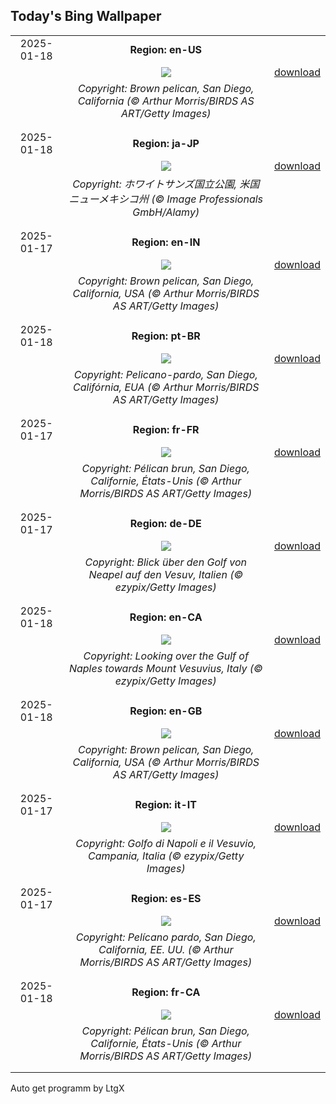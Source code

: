 ## Today's Bing Wallpaper
|      |      |      |
| :----: | :----: | :----: |
|2025-01-18|**Region: en-US**||
||![](https://www.bing.com/th?id=OHR.PelicanPortrait_EN-US0510978735_UHD.jpg&pid=hp&w=1152&h=648&rs=1&c=4)| [download](https://www.bing.com/th?id=OHR.PelicanPortrait_EN-US0510978735_UHD.jpg)|
||*Copyright: Brown pelican, San Diego, California (© Arthur Morris/BIRDS AS ART/Getty Images)*
||
|||
|2025-01-18|**Region: ja-JP**||
||![](https://www.bing.com/th?id=OHR.WhiteSandsNP_JA-JP9246270172_UHD.jpg&pid=hp&w=1152&h=648&rs=1&c=4)| [download](https://www.bing.com/th?id=OHR.WhiteSandsNP_JA-JP9246270172_UHD.jpg)|
||*Copyright: ホワイトサンズ国立公園, 米国 ニューメキシコ州  (© Image Professionals GmbH/Alamy)*
||
|||
|2025-01-17|**Region: en-IN**||
||![](https://www.bing.com/th?id=OHR.PelicanPortrait_EN-IN4347458454_UHD.jpg&pid=hp&w=1152&h=648&rs=1&c=4)| [download](https://www.bing.com/th?id=OHR.PelicanPortrait_EN-IN4347458454_UHD.jpg)|
||*Copyright: Brown pelican, San Diego, California, USA (© Arthur Morris/BIRDS AS ART/Getty Images)*
||
|||
|2025-01-18|**Region: pt-BR**||
||![](https://www.bing.com/th?id=OHR.PelicanPortrait_PT-BR0622364718_UHD.jpg&pid=hp&w=1152&h=648&rs=1&c=4)| [download](https://www.bing.com/th?id=OHR.PelicanPortrait_PT-BR0622364718_UHD.jpg)|
||*Copyright: Pelicano-pardo, San Diego, Califórnia, EUA (© Arthur Morris/BIRDS AS ART/Getty Images)*
||
|||
|2025-01-17|**Region: fr-FR**||
||![](https://www.bing.com/th?id=OHR.PelicanPortrait_FR-FR5861205489_UHD.jpg&pid=hp&w=1152&h=648&rs=1&c=4)| [download](https://www.bing.com/th?id=OHR.PelicanPortrait_FR-FR5861205489_UHD.jpg)|
||*Copyright: Pélican brun, San Diego, Californie, États-Unis (© Arthur Morris/BIRDS AS ART/Getty Images)*
||
|||
|2025-01-17|**Region: de-DE**||
||![](https://www.bing.com/th?id=OHR.NapoliPizza_DE-DE7177948363_UHD.jpg&pid=hp&w=1152&h=648&rs=1&c=4)| [download](https://www.bing.com/th?id=OHR.NapoliPizza_DE-DE7177948363_UHD.jpg)|
||*Copyright: Blick über den Golf von Neapel auf den Vesuv, Italien (© ezypix/Getty Images)*
||
|||
|2025-01-18|**Region: en-CA**||
||![](https://www.bing.com/th?id=OHR.NapoliPizza_EN-CA6013158057_UHD.jpg&pid=hp&w=1152&h=648&rs=1&c=4)| [download](https://www.bing.com/th?id=OHR.NapoliPizza_EN-CA6013158057_UHD.jpg)|
||*Copyright: Looking over the Gulf of Naples towards Mount Vesuvius, Italy (© ezypix/Getty Images)*
||
|||
|2025-01-18|**Region: en-GB**||
||![](https://www.bing.com/th?id=OHR.PelicanPortrait_EN-GB7053317345_UHD.jpg&pid=hp&w=1152&h=648&rs=1&c=4)| [download](https://www.bing.com/th?id=OHR.PelicanPortrait_EN-GB7053317345_UHD.jpg)|
||*Copyright: Brown pelican, San Diego, California, USA (© Arthur Morris/BIRDS AS ART/Getty Images)*
||
|||
|2025-01-17|**Region: it-IT**||
||![](https://www.bing.com/th?id=OHR.NapoliPizza_IT-IT7432865458_UHD.jpg&pid=hp&w=1152&h=648&rs=1&c=4)| [download](https://www.bing.com/th?id=OHR.NapoliPizza_IT-IT7432865458_UHD.jpg)|
||*Copyright: Golfo di Napoli e il Vesuvio, Campania, Italia (© ezypix/Getty Images)*
||
|||
|2025-01-17|**Region: es-ES**||
||![](https://www.bing.com/th?id=OHR.PelicanPortrait_ES-ES5278780301_UHD.jpg&pid=hp&w=1152&h=648&rs=1&c=4)| [download](https://www.bing.com/th?id=OHR.PelicanPortrait_ES-ES5278780301_UHD.jpg)|
||*Copyright: Pelícano pardo, San Diego, California, EE. UU. (© Arthur Morris/BIRDS AS ART/Getty Images)*
||
|||
|2025-01-18|**Region: fr-CA**||
||![](https://www.bing.com/th?id=OHR.PelicanPortrait_FR-CA3168945368_UHD.jpg&pid=hp&w=1152&h=648&rs=1&c=4)| [download](https://www.bing.com/th?id=OHR.PelicanPortrait_FR-CA3168945368_UHD.jpg)|
||*Copyright: Pélican brun, San Diego, Californie, États-Unis (© Arthur Morris/BIRDS AS ART/Getty Images)*
||
|||

Auto get programm by LtgX
